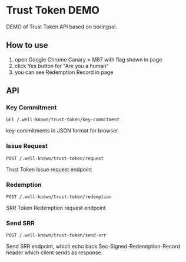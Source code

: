 # Trust Token DEMO

DEMO of Trust Token API based on boringssl.

## How to use

1. open Google Chrome Canary &gt; M87 with flag shown in page
2. click Yes button for "Are you a human"
3. you can see Redemption Record in page

## API

### Key Commitment

```
GET /.well-known/trust-token/key-commitment
```

key-commitments in JSON format for browser.


### Issue Request

```
POST /.well-known/trust-token/request
```

Trust Token Issue request endpoint


### Redemption

```
POST /.well-known/trust-token/redemption
```

SRR Token Redemption request endpoint


### Send SRR

```
POST /.well-known/trust-token/send-srr
```

Send SRR endpoint, which echo back Sec-Signed-Redemtption-Record header which client sends  as response.
